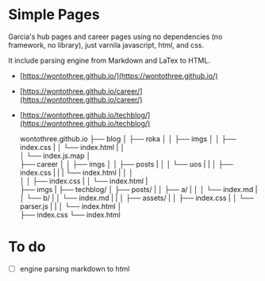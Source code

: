 # Simple Pages

Garcia's hub pages and career pages using no dependencies (no framework, no library), just varnila javascript, html, and css.

It include parsing engine from Markdown and LaTex to HTML.

- [https://wontothree.github.io/](https://wontothree.github.io/)
- [https://wontothree.github.io/career/](https://wontothree.github.io/career/)
- [https://wontothree.github.io/techblog/](https://wontothree.github.io/techblog/)

    wontothree.github.io
    ├── blog
    │   ├── roka
    │   │   ├── imgs
    │   │   ├── index.css
    |   │   └── index.html
    |   │   
    │   └── index.js.map
    │   
    ├── career
    │   │   ├── imgs
    │   │   ├── posts
    |   │   │   └── uos
    |   |   │       ├── index.css
    |   |   |       └── index.html
    |   │   │   
    │   │   ├── index.css
    |   │   └── index.html
    |   
    ├── imgs
    |
    ├── techblog/
    │   ├── posts/
    |   │   ├── a/
    |   │   │   └── index.md
    |   │   └── b/
    |   │       └── index.md
    |   |
    │   ├── assets/
    |   │   ├── index.css
    |   │   └── parser.js
    |   |
    │   └── index.html
    │   
    ├── index.css
    └── index.html

# To do

* [ ] engine parsing markdown to html

